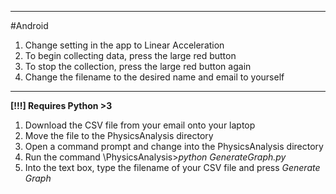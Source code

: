 
-------------------------------
#Android
1. Change setting in the app to Linear Acceleration
2. To begin collecting data, press the large red button
3. To stop the collection, press the large red button again
4. Change the filename to the desired name and email to yourself
---------------------------------------

**[!!!] Requires Python >3**

1. Download the CSV file from your email onto your laptop
2. Move the file to the PhysicsAnalysis directory
3. Open a command prompt and change into the PhysicsAnalysis directory
4. Run the command \PhysicsAnalysis>*python GenerateGraph.py*  
5. Into the text box, type the filename of your CSV file and press *Generate Graph*
